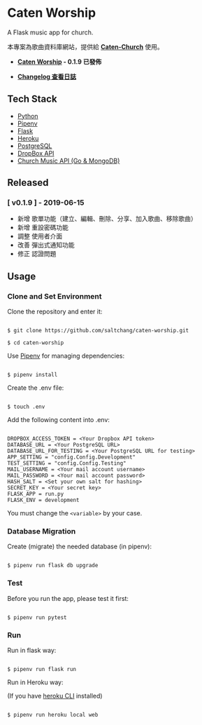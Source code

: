 # Caten Worship

A Flask music app for church.

本專案為歌曲資料庫網站，提供給 **[Caten-Church](https://caten-church.com)** 使用。

- **[Caten Worship](https://caten-worship.herokuapp.com) - 0.1.9 已發佈**

- **[Changelog 查看日誌](https://github.com/saltchang/caten-worship/blob/master/CHANGELOG.md)**

## Tech Stack

- [Python](https://www.python.org/)
- [Pipenv](https://github.com/pypa/pipenv)
- [Flask](http://flask.pocoo.org/)
- [Heroku](https://www.heroku.com/home)
- [PostgreSQL](https://www.postgresql.org/)
- [DropBox API](https://www.dropbox.com/developers/documentation/http/overview)
- [Church Music API (Go & MongoDB)](https://github.com/saltchang/church-music-api)

## Released

### [ v0.1.9 ] - 2019-06-15

- 新增 歌單功能（建立、編輯、刪除、分享、加入歌曲、移除歌曲）
- 新增 重設密碼功能
- 調整 使用者介面
- 改善 彈出式通知功能
- 修正 認證問題

## Usage

### Clone and Set Environment

Clone the repository and enter it:

```shell

$ git clone https://github.com/saltchang/caten-worship.git

$ cd caten-worship

```

Use [Pipenv](https://github.com/pypa/pipenv) for managing dependencies:

```shell

$ pipenv install

```

Create the .env file:

```shell

$ touch .env

```

Add the following content into .env:

```text

DROPBOX_ACCESS_TOKEN = <Your Dropbox API token>
DATABASE_URL = <Your PostgreSQL URL>
DATABASE_URL_FOR_TESTING = <Your PostgreSQL URL for testing>
APP_SETTING = "config.Config.Development"
TEST_SETTING = "config.Config.Testing"
MAIL_USERNAME = <Your mail account username>
MAIL_PASSWORD = <Your mail account password>
HASH_SALT = <Set your own salt for hashing>
SECRET_KEY = <Your secret key>
FLASK_APP = run.py
FLASK_ENV = development

```

You must change the `<variable>` by your case.

### Database Migration

Create (migrate) the needed database (in pipenv):

```shell

$ pipenv run flask db upgrade

```

### Test

Before you run the app, please test it first:

```shell

$ pipenv run pytest

```

### Run

Run in flask way:

```shell

$ pipenv run flask run

```

Run in Heroku way:

(If you have [heroku CLI](https://devcenter.heroku.com/articles/heroku-cli) installed)

```shell

$ pipenv run heroku local web

```
